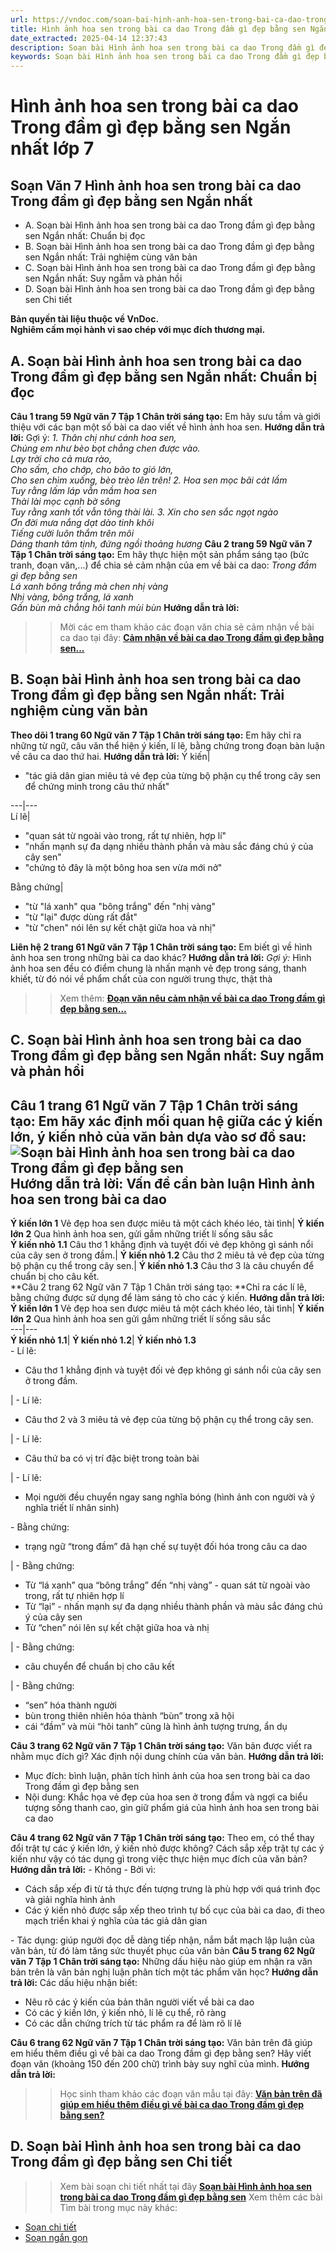 ```yaml
---
url: https://vndoc.com/soan-bai-hinh-anh-hoa-sen-trong-bai-ca-dao-trong-dam-gi-dep-bang-sen-ngan-gon-269358
title: Hình ảnh hoa sen trong bài ca dao Trong đầm gì đẹp bằng sen Ngắn nhất lớp 7 - VnDoc.com
date_extracted: 2025-04-14 12:37:43
description: Soạn bài Hình ảnh hoa sen trong bài ca dao Trong đầm gì đẹp bằng sen NGẮN NHẤT nhằm giúp các em HS đạt kết quả tốt trong quá trình làm bài tập và học tập môn Ngữ văn lớp 7 sách Chân trời sáng tạo.
keywords: Soạn bài Hình ảnh hoa sen trong bài ca dao Trong đầm gì đẹp bằng sen ngắn gọn,Soạn bài Hình ảnh hoa sen trong bài ca dao Trong đầm gì đẹp bằng sen ngắn nhất,Soạn bài Hình ảnh hoa sen trong bài ca dao Trong đầm gì đẹp bằng sen siêu ngắn,Hình ảnh hoa sen trong bài ca dao Trong đầm gì đẹp bằng sen,Soạn bài Hình ảnh hoa sen trong bài ca dao Trong đầm gì đẹp bằng sen,Hình ảnh hoa sen trong bài ca dao Trong đầm gì đẹp bằng sen Hoàng Tiến Tựu
---
```


# Hình ảnh hoa sen trong bài ca dao Trong đầm gì đẹp bằng sen Ngắn nhất lớp 7
## **Soạn Văn 7 Hình ảnh hoa sen trong bài ca dao Trong đầm gì đẹp bằng sen Ngắn nhất**
  * A. Soạn bài Hình ảnh hoa sen trong bài ca dao Trong đầm gì đẹp bằng sen Ngắn nhất: Chuẩn bị đọc
  * B. Soạn bài Hình ảnh hoa sen trong bài ca dao Trong đầm gì đẹp bằng sen Ngắn nhất: Trải nghiệm cùng văn bản
  * C. Soạn bài Hình ảnh hoa sen trong bài ca dao Trong đầm gì đẹp bằng sen Ngắn nhất: Suy ngẫm và phản hồi
  * D. Soạn bài Hình ảnh hoa sen trong bài ca dao Trong đầm gì đẹp bằng sen Chi tiết

**Bản quyền tài liệu thuộc về VnDoc.  
Nghiêm cấm mọi hành vi sao chép với mục đích thương mại.**
## **A. Soạn bài Hình ảnh hoa sen trong bài ca dao Trong đầm gì đẹp bằng sen Ngắn nhất: Chuẩn bị đọc**
**Câu 1 trang 59 Ngữ văn 7 Tập 1 Chân trời sáng tạo:** Em hãy sưu tầm và giới thiệu với các bạn một số bài ca dao viết về hình ảnh hoa sen.
**Hướng dẫn trả lời:**
Gợi ý:
_1\. Thân chị như cánh hoa sen,_  
_Chúng em như bèo bọt chẳng chen được vào._  
_Lạy trời cho cả mưa rào,_  
_Cho sấm, cho chớp, cho bão to gió lớn,_  
_Cho sen chìm xuống, bèo trèo lên trên\!_
_2\. Hoa sen mọc bãi cát lầm_  
 _Tuy rằng lấm láp vẫn mầm hoa sen_  
 _Thài lài mọc cạnh bờ sông_  
 _Tuy rằng xanh tốt vẫn tông thài lài._
_3\. Xin cho sen sắc ngọt ngào_  
 _Ơn đời mưa nắng dạt dào tinh khôi_  
 _Tiếng cười luôn thắm trên môi_  
 _Dáng thanh tâm tịnh, đứng ngồi thoảng hương_
**Câu 2 trang 59 Ngữ văn 7 Tập 1 Chân trời sáng tạo:** Em hãy thực hiện một sản phẩm sáng tạo \(bức tranh, đoạn văn,...\) để chia sẻ cảm nhận của em về bài ca dao:
_Trong đầm gì đẹp bằng sen_  
 _Lá xanh bông trắng mà chen nhị vàng_  
 _Nhị vàng, bông trắng, lá xanh_  
 _Gần bùn mà chẳng hôi tanh mùi bùn_
**Hướng dẫn trả lời:**
>> Mời các em tham khảo các đoạn văn chia sẻ cảm nhận về bài ca dao tại đây: **[Cảm nhận về bài ca dao Trong đầm gì đẹp bằng sen...](<https://vndoc.com/chia-se-cam-nhan-ve-bai-ca-dao-trong-dam-gi-dep-bang-sen-278439>)**
## **B. Soạn bài Hình ảnh hoa sen trong bài ca dao Trong đầm gì đẹp bằng sen Ngắn nhất: Trải nghiệm cùng văn bản**
**Theo dõi 1 trang 60 Ngữ văn 7 Tập 1 Chân trời sáng tạo:** Em hãy chỉ ra những từ ngữ, câu văn thể hiện ý kiến, lí lẽ, bằng chứng trong đoạn bàn luận về câu ca dao thứ hai.
**Hướng dẫn trả lời:**
Ý kiến| 
  * "tác giả dân gian miêu tả vẻ đẹp của từng bộ phận cụ thể trong cây sen để chứng minh trong câu thứ nhất"

---|---  
Lí lẽ| 
  * "quan sát từ ngoài vào trong, rất tự nhiên, hợp lí"
  * "nhấn mạnh sự đa dạng nhiều thành phần và màu sắc đáng chú ý của cây sen"
  * "chứng tỏ đây là một bông hoa sen vừa mới nở"

Bằng chứng| 
  * "từ "lá xanh" qua "bông trắng" đến "nhị vàng"
  * "từ "lại" được dùng rất đắt"
  * "từ "chen" nói lên sự kết chặt giữa hoa và nhị"

**Liên hệ 2 trang 61 Ngữ văn 7 Tập 1 Chân trời sáng tạo:** Em biết gì về hình ảnh hoa sen trong những bài ca dao khác?
**Hướng dẫn trả lời:**
_Gợi ý:_
Hình ảnh hoa sen đều có điểm chung là nhấn mạnh vẻ đẹp trong sáng, thanh khiết, từ đó nói về phẩm chất của con người trung thực, thật thà
>> Xem thêm: **[Đoạn văn nêu cảm nhận về bài ca dao Trong đầm gì đẹp bằng sen...](<https://vndoc.com/chia-se-cam-nhan-ve-bai-ca-dao-trong-dam-gi-dep-bang-sen-278439>)**
## **C. Soạn bài Hình ảnh hoa sen trong bài ca dao Trong đầm gì đẹp bằng sen Ngắn nhất: Suy ngẫm và phản hồi**
**Câu 1 trang 61 Ngữ văn 7 Tập 1 Chân trời sáng tạo:** Em hãy xác định mối quan hệ giữa các ý kiến lớn, ý kiến nhỏ của văn bản dựa vào sơ đồ sau:
![Soạn bài Hình ảnh hoa sen trong bài ca dao Trong đầm gì đẹp bằng sen](https://i.vdoc.vn/data/image/2022/06/28/soan-bai-hinh-anh-hoa-sen-trong-bai-ca-dao-trong-dam-gi-dep-bang-sen-1.jpg)
**Hướng dẫn trả lời:**
**Vấn đề cần bàn luận** Hình ảnh hoa sen trong bài ca dao  
---  
**Ý kiến lớn 1** Vẻ đẹp hoa sen được miêu tả một cách khéo léo, tài tình| **Ý kiến lớn 2** Qua hình ảnh hoa sen, gửi gắm những triết lí sống sâu sắc  
**Ý kiến nhỏ 1.1** Câu thơ 1 khẳng định và tuyệt đối vẻ đẹp không gì sánh nổi của cây sen ở trong đầm.| **Ý kiến nhỏ 1.2** Câu thơ 2 miêu tả vẻ đẹp của từng bộ phận cụ thể trong cây sen.| **Ý kiến nhỏ 1.3** Câu thơ 3 là câu chuyển để chuẩn bị cho câu kết.  
**Câu 2 trang 62 Ngữ văn 7 Tập 1 Chân trời sáng tạo: **Chỉ ra các lí lẽ, bằng chứng được sử dụng để làm sáng tỏ cho các ý kiến.
**Hướng dẫn trả lời:**
**Ý kiến lớn 1** Vẻ đẹp hoa sen được miêu tả một cách khéo léo, tài tình| **Ý kiến lớn 2** Qua hình ảnh hoa sen gửi gắm những triết lí sống sâu sắc  
---|---  
**Ý kiến nhỏ 1.1**| **Ý kiến nhỏ 1.2**| **Ý kiến nhỏ 1.3**  
\- Lí lẽ:
  * Câu thơ 1 khẳng định và tuyệt đối vẻ đẹp không gì sánh nổi của cây sen ở trong đầm.

| \- Lí lẽ:
  * Câu thơ 2 và 3 miêu tả vẻ đẹp của từng bộ phận cụ thể trong cây sen.

| \- Lí lẽ:
  * Câu thứ ba có vị trí đặc biệt trong toàn bài

| \- Lí lẽ:
  * Mọi người đều chuyển ngay sang nghĩa bóng \(hình ảnh con người và ý nghĩa triết lí nhân sinh\)

\- Bằng chứng:
  * trạng ngữ “trong đầm” đã hạn chế sự tuyệt đối hóa trong câu ca dao

| \- Bằng chứng:
  * Từ “lá xanh” qua “bông trắng” đến “nhị vàng” - quan sát từ ngoài vào trong, rất tự nhiên hợp lí
  * Từ “lại” - nhấn mạnh sự đa dạng nhiều thành phần và màu sắc đáng chú ý của cây sen
  * Từ “chen” nói lên sự kết chặt giữa hoa và nhị

| \- Bằng chứng:
  * câu chuyển để chuẩn bị cho câu kết

| \- Bằng chứng:
  * “sen” hóa thành người
  * bùn trong thiên nhiên hóa thành “bùn” trong xã hội
  * cái “đầm” và mùi “hôi tanh” cũng là hình ảnh tượng trưng, ẩn dụ

**Câu 3 trang 62 Ngữ văn 7 Tập 1 Chân trời sáng tạo:** Văn bản được viết ra nhằm mục đích gì? Xác định nội dung chính của văn bản.
**Hướng dẫn trả lời:**
  * Mục đích: bình luận, phân tích hình ảnh của hoa sen trong bài ca dao Trong đầm gì đẹp bằng sen
  * Nội dung: Khắc họa vẻ đẹp của hoa sen ở trong đầm và ngợi ca biểu tượng sống thanh cao, gìn giữ phẩm giá của hình ảnh hoa sen trong bài ca dao

**Câu 4 trang 62 Ngữ văn 7 Tập 1 Chân trời sáng tạo:** Theo em, có thể thay đổi trật tự các ý kiến lớn, ý kiến nhỏ được không? Cách sắp xếp trật tự các ý kiến như vậy có tác dụng gì trong việc thực hiện mục đích của văn bản?
**Hướng dẫn trả lời:**
\- Không
\- Bởi vì:
  * Cách sắp xếp đi từ tả thực đến tượng trưng là phù hợp với quá trình đọc và giải nghĩa hình ảnh
  * Các ý kiến nhỏ được sắp xếp theo trình tự bố cục của bài ca dao, đi theo mạch triển khai ý nghĩa của tác giả dân gian

\- Tác dụng: giúp người đọc dễ dàng tiếp nhận, nắm bắt mạch lập luận của văn bản, từ đó làm tăng sức thuyết phục của văn bản
**Câu 5 trang 62 Ngữ văn 7 Tập 1 Chân trời sáng tạo:** Những dấu hiệu nào giúp em nhận ra văn bản trên là văn bản nghị luận phân tích một tác phẩm văn học?
**Hướng dẫn trả lời:**
Các dấu hiệu nhận biết:
  * Nêu rõ các ý kiến của bản thân người viết về bài ca dao
  * Có các ý kiến lớn, ý kiến nhỏ, lí lẽ cụ thể, rõ ràng
  * Có các dẫn chứng trích từ tác phẩm ra để làm rõ lí lẽ

**Câu 6 trang 62 Ngữ văn 7 Tập 1 Chân trời sáng tạo:** Văn bản trên đã giúp em hiểu thêm điều gì về bài ca dao Trong đầm gì đẹp bằng sen? Hãy viết đoạn văn \(khoảng 150 đến 200 chữ\) trình bày suy nghĩ của mình.
**Hướng dẫn trả lời:**
>> Học sinh tham khảo các đoạn văn mẫu tại đây: **[Văn bản trên đã giúp em hiểu thêm điều gì về bài ca dao Trong đầm gì đẹp bằng sen?](<https://vndoc.com/van-ban-tren-da-giup-em-hieu-them-dieu-gi-ve-bai-ca-dao-trong-dam-gi-dep-bang-sen-278442>)**
## **D. Soạn bài Hình ảnh hoa sen trong bài ca dao Trong đầm gì đẹp bằng sen Chi tiết**
>> Xem bài soạn chi tiết nhất tại đây **[Soạn bài Hình ảnh hoa sen trong bài ca dao Trong đầm gì đẹp bằng sen](<https://vndoc.com/soan-bai-hinh-anh-hoa-sen-trong-bai-ca-dao-trong-dam-gi-dep-bang-sen-269344>)**
Xem thêm các bài Tìm bài trong mục này khác:
  * [Soạn chi tiết](</soan-bai-buc-thu-gui-chu-linh-chi-dung-cam-trang-62-269369>)
  * [Soạn ngắn gọn](</soan-bai-buc-thu-gui-chu-linh-chi-dung-cam-ngan-gon-269372>)

